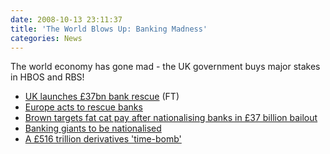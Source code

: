 ```yaml
---
date: 2008-10-13 23:11:37
title: 'The World Blows Up: Banking Madness'
categories: News
---
```


The world economy has gone mad - the UK government buys major stakes in HBOS and RBS!

* [UK launches £37bn bank rescue](http://www.ft.com/cms/s/0/83bc2cea-98ef-11dd-9d48-000077b07658.html) (FT)
* [Europe acts to rescue banks](http://www.ft.com/cms/s/0/835936d0-9903-11dd-9d48-000077b07658.html?nclick_check=1)
* [Brown targets fat cat pay after nationalising banks in £37 billion bailout](http://business.timesonline.co.uk/tol/business/industry_sectors/banking_and_finance/article4933657.ece)
* [Banking giants to be nationalised](http://www.independent.co.uk/news/business/news/banking-giants-to-be-nationalised-959284.html)
* [A £516 trillion derivatives 'time-bomb'](http://www.independent.co.uk/news/business/news/a-163516-trillion-derivatives-timebomb-958699.html)
